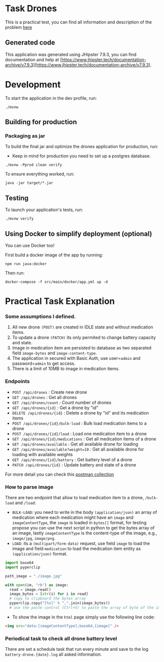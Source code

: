 # Task Drones

This is a practical test, you can find all information and description of the problem [here](./drones.md)

## Generated code

This application was generated using JHipster 7.9.3, you can find documentation and help at [https://www.jhipster.tech/documentation-archive/v7.9.3](https://www.jhipster.tech/documentation-archive/v7.9.3).

# Development

To start the application in the dev profile, run:

```
./mvnw
```

## Building for production

### Packaging as jar

To build the final jar and optimize the drones application for production, run:

- Keep in mind for production you need to set up a postgres database.

```
./mvnw -Pprod clean verify
```

To ensure everything worked, run:

```
java -jar target/*.jar
```

## Testing

To launch your application's tests, run:

```
./mvnw verify
```

## Using Docker to simplify deployment (optional)

You can use Docker too!

First build a docker image of the app by running:

```
npm run java:docker
```

Then run:

```
docker-compose -f src/main/docker/app.yml up -d
```

# Practical Task Explanation

### Some assumptions I defined.

1. All new drone `(POST)` are created in IDLE state and without medication items.
2. To update a drone `(PATCH)` its only permited to change battery capacity and state.
3. Image in medication item are persisted to database as two separated field `image-bytes` and `image-content-type`.
4. The application in secured with Basic Auth, use user=`admin` and password=`admin` to get access.
5. There is a limit of 10MB to image in medication items.

### Endpoints

- `POST /api/drones` : Create new drone
- `GET /api/drones` : Get all drones
- `GET /api/drones/count` : Count number of drones
- `GET /api/drones/{id}` : Get a drone by "id"
- `DELETE /api/drones/{id}` : Delete a drone by "id" and its medication items
- `POST /api/drones/{id}/bulk-load` : Bulk load medication items to a drone
- `POST /api/drones/{id}/load` : Load one medication item to a drone
- `GET /api/drones/{id}/medications` : Get all medication items of a drone
- `GET /api/drones/available` : Get all available drone for loading
- `GET /api/drones/available?weight=10` : Get all available drone for loading with available weights
- `GET /api/drones/{id}/battery` : Get battery level of a drone
- `PATCH /api/drones/{id}` : Update battery and state of a drone

For more detail you can check this [postman collection](./Drones.postman_collection.json)

### How to parse image

There are two endpoint that allow to load medication item to a drone, `/bulk-load` and `/load`:

- `BULK-LOAD`: you need to write in the body `(application/json)` an array of medication where each medication might have an `image` and `imageContentType`, the `image` is loaded in `bytes[]` format, for testing propose you can use the next script in python to get the bytes array of an image, lastly `imageContentType` is the content-type of the image, e.g., `image/jpg`, `image/png`.
- `LOAD`: its a `(multipart/form-data)` request, use field `image` to load the image and field `medication` to load the medication item entity as `(application/json)` format.

```py
import base64
import pyperclip

path_image = "./image.jpg"

with open(im, "rb") as image:
  read = image.read()
  image_bytes = [str(i) for i in read]
  # copy to clipboard the bytes array
  pyperclip.copy("[%s]" % ",".join(image_bytes))
  # use the paste control (Ctrl+V) to paste the array of byte of the image
```

- To show the image in the `html` page simply use the following line code:

```html
<img src="data:[imageContentType];base64,[image]" />
```

### Periodical task to check all drone battery level

There are set a schedule task that run every minute and save to the log `battery-drone.{date}.log` all asked information.
